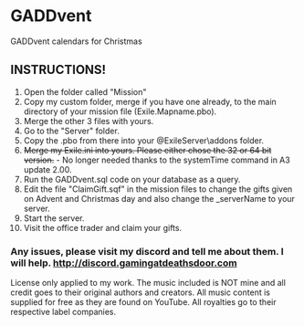 # GADDvent
GADDvent calendars for Christmas

## INSTRUCTIONS!

1. Open the folder called "Mission"
2. Copy my custom folder, merge if you have one already, to the main directory of your mission file (Exile.Mapname.pbo).
3. Merge the other 3 files with yours.
4. Go to the "Server" folder.
5. Copy the .pbo from there into your @ExileServer\addons folder.
6. ~~Merge my Exile.ini into yours. Please either chose the 32 or 64 bit version.~~ - No longer needed thanks to the systemTime command in A3 update 2.00.
7. Run the GADDvent.sql code on your database as a query.
8. Edit the file "ClaimGift.sqf" in the mission files to change the gifts given on Advent and Christmas day and also change the _serverName to your server.
9. Start the server.
10. Visit the office trader and claim your gifts.

### Any issues, please visit my discord and tell me about them. I will help. http://discord.gamingatdeathsdoor.com

License only applied to my work. The music included is NOT mine and all credit goes to their original authors and creators. All music content is supplied for free as they are found on YouTube. All royalties go to their respective label companies.
